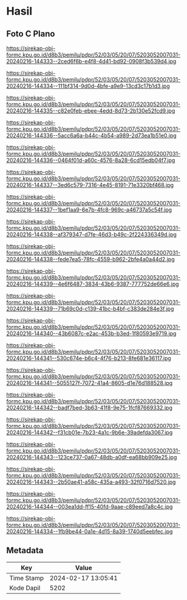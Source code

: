 # Hasil

## Foto C Plano

https://sirekap-obj-formc.kpu.go.id/d8b3/pemilu/pdpr/52/03/05/20/07/5203052007031-20240216-144333--2ced6f6b-e4f8-4d41-bd92-0908f3b539d4.jpg

https://sirekap-obj-formc.kpu.go.id/d8b3/pemilu/pdpr/52/03/05/20/07/5203052007031-20240216-144334--111bf314-9d0d-4bfe-a9e9-13cd3c17b1d3.jpg

https://sirekap-obj-formc.kpu.go.id/d8b3/pemilu/pdpr/52/03/05/20/07/5203052007031-20240216-144335--c82e0feb-ebee-4edd-8d73-2b130e52fcd9.jpg

https://sirekap-obj-formc.kpu.go.id/d8b3/pemilu/pdpr/52/03/05/20/07/5203052007031-20240216-144336--5acc6a6a-b44c-4b54-a989-2d73ea1b51e0.jpg

https://sirekap-obj-formc.kpu.go.id/d8b3/pemilu/pdpr/52/03/05/20/07/5203052007031-20240216-144336--0464f01d-a60c-4576-8a28-6cd15edb04f7.jpg

https://sirekap-obj-formc.kpu.go.id/d8b3/pemilu/pdpr/52/03/05/20/07/5203052007031-20240216-144337--3ed6c579-7316-4e45-8191-71e3320bf468.jpg

https://sirekap-obj-formc.kpu.go.id/d8b3/pemilu/pdpr/52/03/05/20/07/5203052007031-20240216-144337--1bef1aa9-6e7b-4fc8-969c-a46737a5c54f.jpg

https://sirekap-obj-formc.kpu.go.id/d8b3/pemilu/pdpr/52/03/05/20/07/5203052007031-20240216-144338--af379347-d7fe-46d3-b49c-2f224336349d.jpg

https://sirekap-obj-formc.kpu.go.id/d8b3/pemilu/pdpr/52/03/05/20/07/5203052007031-20240216-144338--fede7ea5-78fc-4559-b962-2bfe4a0a44d2.jpg

https://sirekap-obj-formc.kpu.go.id/d8b3/pemilu/pdpr/52/03/05/20/07/5203052007031-20240216-144339--4e6f6487-3834-43b6-9387-777752de66e6.jpg

https://sirekap-obj-formc.kpu.go.id/d8b3/pemilu/pdpr/52/03/05/20/07/5203052007031-20240216-144339--71b69c0d-c139-41bc-b4bf-c383de284e3f.jpg

https://sirekap-obj-formc.kpu.go.id/d8b3/pemilu/pdpr/52/03/05/20/07/5203052007031-20240216-144340--43b6087c-e2ac-453b-b3ed-1f80593e9719.jpg

https://sirekap-obj-formc.kpu.go.id/d8b3/pemilu/pdpr/52/03/05/20/07/5203052007031-20240216-144341--530c674e-b6c4-4f76-b213-8fe681e36117.jpg

https://sirekap-obj-formc.kpu.go.id/d8b3/pemilu/pdpr/52/03/05/20/07/5203052007031-20240216-144341--5055127f-7072-41a4-8605-d1e76d188528.jpg

https://sirekap-obj-formc.kpu.go.id/d8b3/pemilu/pdpr/52/03/05/20/07/5203052007031-20240216-144342--badf7bed-3b63-41f8-9e75-1fcf87669332.jpg

https://sirekap-obj-formc.kpu.go.id/d8b3/pemilu/pdpr/52/03/05/20/07/5203052007031-20240216-144342--f31cb01e-7b23-4a1c-9b6e-39adefda3067.jpg

https://sirekap-obj-formc.kpu.go.id/d8b3/pemilu/pdpr/52/03/05/20/07/5203052007031-20240216-144343--123ce737-0a67-48db-a0df-ea68bb909e25.jpg

https://sirekap-obj-formc.kpu.go.id/d8b3/pemilu/pdpr/52/03/05/20/07/5203052007031-20240216-144343--2b50ae41-a58c-435a-a493-32f0716d7520.jpg

https://sirekap-obj-formc.kpu.go.id/d8b3/pemilu/pdpr/52/03/05/20/07/5203052007031-20240216-144344--003ea1dd-ff15-40fd-9aae-c89eed7a8c4c.jpg

https://sirekap-obj-formc.kpu.go.id/d8b3/pemilu/pdpr/52/03/05/20/07/5203052007031-20240216-144334--1fb9be44-0a1e-4d15-8a39-1740d5eebfec.jpg


## Metadata

| Key        | Value               |
| ---------- | ------------------- |
| Time Stamp | 2024-02-17 13:05:41 |
| Kode Dapil | 5202                |



